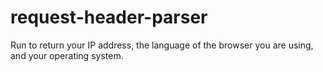# request-header-parser

Run to return your IP address, the language of the browser you are using, and your operating system.
